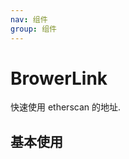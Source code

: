```yaml
---
nav: 组件
group: 组件
---
```


# BrowerLink

快速使用 etherscan 的地址.

## 基本使用

<code src="./demos/simple.tsx"></code>
